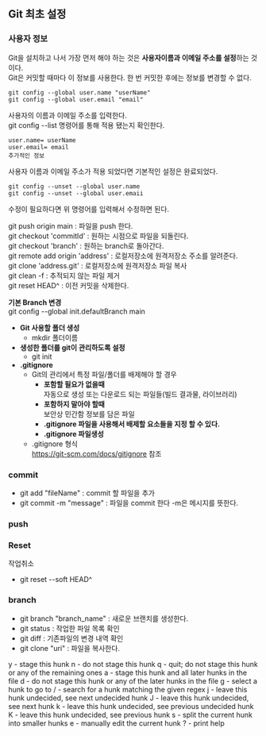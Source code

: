 ## Git 최초 설정

### 사용자 정보   

Git을 설치하고 나서 가장 먼저 해야 하는 것은 **사용자이름과 이메일 주소를 설정**하는 것이다.  
Git은 커밋할 때마다 이 정보를 사용한다. 한 번 커밋한 후에는 정보를 변경할 수 없다.  

    git config --global user.name "userName"  
    git config --global user.email "email"  

사용자의 이름과 이메일 주소를 입력한다.  
git config --list 명령어를 통해 적용 됐는지 확인한다.

    user.name= userName
    user.email= email
    추가적인 정보

사용자 이름과 이메일 주소가 적용 되었다면 기본적인 설정은 완료되었다.

    git config --unset --global user.name
    git config --unset --global user.emaii

수정이 필요하다면 위 명령어를 입력해서 수정하면 된다.



git push origin main : 파일을 push 한다.  
git checkout 'commitId' : 원하는 시점으로 파일을 되돌린다.  
git checkout 'branch' : 원하는 branch로 돌아간다.  
git remote add origin 'address' : 로컬저장소에 원격저장소 주소를 알려준다.  
git clone 'address.git' : 로컬저장소에 원격저장소 파일 복사  
git clean -f : 추적되지 않는 파일 제거  
git reset HEAD^ : 이전 커밋을 삭제한다.


**기본 Branch 변경**  
git config --global init.defaultBranch main
- **Git 사용할 폴더 생성**
    - mkdir 폴더이름
- **생성한 폴더를 git이 관리하도록 설정**
    - git init
- **.gitignore**
    - Git의 관리에서 특정 파일/폴더를 배제해야 할 경우
        - **포함할 필요가 없을때**<br>
          자동으로 생성 또는 다운로드 되는 파일들(빌드 결과물, 라이브러리)
        - **포함하지 말아야 할때**<br>
          보안상 민간함 정보를 담은 파일
        - **.gitignore 파일을 사용해서 배제할 요소들을 지정 할 수 있다.**
        - **.gitignore 파일생성**
    - .gitignore 형식<br>
      https://git-scm.com/docs/gitignore 참조


### commit
- git add "fileName" : commit 할 파일을 추가
- git commit -m "message" : 파일을 commit 한다 -m은 메시지를 뜻한다.

### push


### Reset
작업취소
- git reset --soft HEAD^

### branch
- git branch "branch_name" : 새로운 브랜치를 생성한다.
- git status : 작업한 파일 목록 확인
- git diff : 기존파일의 변경 내역 확인
- git clone "uri" : 파일을 복사한다.

y - stage this hunk
n - do not stage this hunk
q - quit; do not stage this hunk or any of the remaining ones
a - stage this hunk and all later hunks in the file
d - do not stage this hunk or any of the later hunks in the file
g - select a hunk to go to
/ - search for a hunk matching the given regex
j - leave this hunk undecided, see next undecided hunk
J - leave this hunk undecided, see next hunk
k - leave this hunk undecided, see previous undecided hunk
K - leave this hunk undecided, see previous hunk
s - split the current hunk into smaller hunks
e - manually edit the current hunk
? - print help


  
  